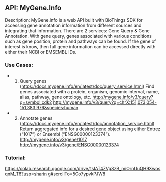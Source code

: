 ## API: MyGene.Info

Description: MyGene.info is a web API built with BioThings SDK for accessing gene annotation
information from different sources and integrating that information. There are 2 services: Gene Query &
Gene Annotation. With gene query, genes associated with various conditions such as gene position,
protein and pathways can be found. If the gene of interest is know, then full gene information can be
accessed directly with either their NCBI or EMSEMBL IDs.

### Use Cases:
- 1. Query genes (https://docs.mygene.info/en/latest/doc/query_service.html)
Find genes associated with a protein, organism, genomic interval, name, alias, pathway, gene ontology, etc.
http://mygene.info/v3/query?q=symbol:cdk2
http://mygene.info/v3/query?q=chrX:151,073,054-151,383,976&species:human
- 2. Annotate genes (https://docs.mygene.info/en/latest/doc/annotation_service.html)
Return aggregated info for a desired gene object using either Entrez (“1017”) or Ensembl (“ENSG00000123374”).
http://mygene.info/v3/gene/1017
http://mygene.info/v3/gene/ENSG00000123374

### Tutorial:
https://colab.research.google.com/drive/1sIAT4ZVg8zB_miOrnUuQH9XwosqnM_T6?usp=sharin
g#scrollTo=5Co7ypvkPJW8
